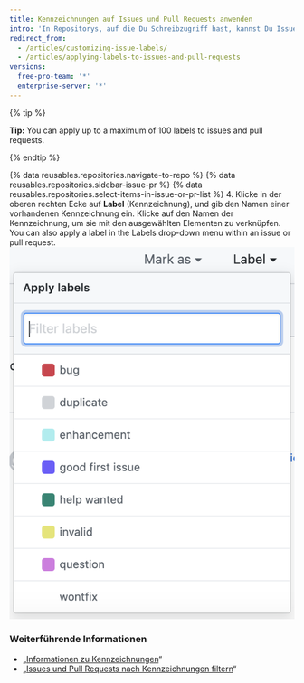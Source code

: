 ```yaml
---
title: Kennzeichnungen auf Issues und Pull Requests anwenden
intro: 'In Repositorys, auf die Du Schreibzugriff hast, kannst Du Issues und Pull Requests Kennzeichnungen zuweisen, um Deine Projekte besser zu organisieren.'
redirect_from:
  - /articles/customizing-issue-labels/
  - /articles/applying-labels-to-issues-and-pull-requests
versions:
  free-pro-team: '*'
  enterprise-server: '*'
---
```


{% tip %}

**Tip:** You can apply up to a maximum of 100 labels to issues and pull requests.

{% endtip %}

{% data reusables.repositories.navigate-to-repo %}
{% data reusables.repositories.sidebar-issue-pr %}
{% data reusables.repositories.select-items-in-issue-or-pr-list %}
4. Klicke in der oberen rechten Ecke auf **Label** (Kennzeichnung), und gib den Namen einer vorhandenen Kennzeichnung ein. Klicke auf den Namen der Kennzeichnung, um sie mit den ausgewählten Elementen zu verknüpfen. You can also apply a label in the Labels drop-down menu within an issue or pull request. ![Dropdownmenü „Issues Milestone assignment" (Issue-Meilenstein-Zuordnung)](/assets/images/help/issues/issues_applying_labels_dropdown.png)


### Weiterführende Informationen

- „[Informationen zu Kennzeichnungen](/articles/about-labels)“
- „[Issues und Pull Requests nach Kennzeichnungen filtern](/articles/filtering-issues-and-pull-requests-by-labels)“
